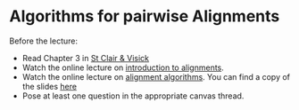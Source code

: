 # Algorithms for pairwise Alignments

Before the lecture:

* Read Chapter 3 in [St Clair & Visick](https://www.jblearning.com/catalog/productdetails/9781284033700/)
* Watch the online lecture on [introduction to alignments](https://youtu.be/aaXqaaMymOA).
* Watch the online lecture on [alignment algorithms](https://youtu.be/ACgY8zI0utk). You can find a copy of the slides [here](slides/Algorithms_for_sequence_alignments.pdf)
* Pose at least one question in the appropriate canvas thread.
